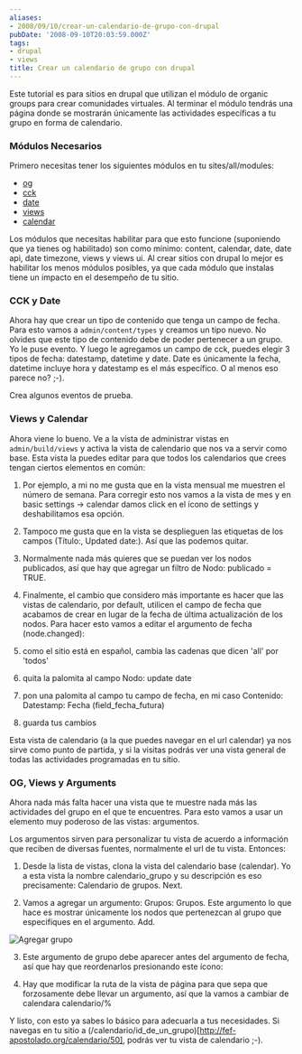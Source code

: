 ```yaml
---
aliases:
- 2008/09/10/crear-un-calendario-de-grupo-con-drupal
pubDate: '2008-09-10T20:03:59.000Z'
tags:
- drupal
- views
title: Crear un calendario de grupo con drupal
---
```


Este tutorial es para sitios en drupal que utilizan el módulo de organic groups para crear comunidades virtuales. Al terminar el módulo tendrás una página donde se mostrarán únicamente las actividades específicas a tu grupo en forma de calendario.

### Módulos Necesarios

Primero necesitas tener los siguientes módulos en tu sites/all/modules:

- [og](http://drupal.org/project/og)
- [cck](http://drupal.org/project/cck)
- [date](http://drupal.org/project/date)
- [views](http://drupal.org/project/views)
- [calendar](http://drupal.org/project/calendar)

Los módulos que necesitas habilitar para que esto funcione (suponiendo que ya tienes og habilitado) son como mínimo: content, calendar, date, date api, date timezone, views y views ui. Al crear sitios con drupal lo mejor es habilitar los menos módulos posibles, ya que cada módulo que instalas tiene un impacto en el desempeño de tu sitio.

### CCK y Date

Ahora hay que crear un tipo de contenido que tenga un campo de fecha. Para esto vamos a `admin/content/types` y creamos un tipo nuevo. No olvides que este tipo de contenido debe de poder pertenecer a un grupo. Yo le puse evento. Y luego le agregamos un campo de cck, puedes elegir 3 tipos de fecha: datestamp, datetime y date. Date es únicamente la fecha, datetime incluye hora y datestamp es el más específico. O al menos eso parece no? ;-).

Crea algunos eventos de prueba.

### Views y Calendar

Ahora viene lo bueno. Ve a la vista de administrar vistas en `admin/build/views` y activa la vista de calendario que nos va a servir como base. Esta vista la puedes editar para que todos los calendarios que crees tengan ciertos elementos en común:

1. Por ejemplo, a mi no me gusta que en la vista mensual me muestren el número de semana. Para corregir esto nos vamos a la vista de mes y en basic settings -> calendar damos click en el ícono de settings  y deshabilitamos esa opción.

2. Tampoco me gusta que en la vista se desplieguen las etiquetas de los campos (Título:, Updated date:). Así que las podemos quitar.

3. Normalmente nada más quieres que se puedan ver los nodos publicados, así que hay que agregar un filtro de Nodo: publicado = TRUE.

4. Finalmente, el cambio que considero más importante es hacer que las vistas de calendario, por default, utilicen el campo de fecha que acabamos de crear en lugar de la fecha de última actualización de los nodos. Para hacer esto vamos a editar el argumento de fecha (node.changed):

  1. como el sitio está en español, cambia las cadenas que dicen 'all' por 'todos'
  2. quita la palomita al campo Nodo: update date
  3. pon una palomita al campo tu campo de fecha, en mi caso Contenido: Datestamp: Fecha (field_fecha_futura)
  4. guarda tus cambios

Esta vista de calendario (a la que puedes navegar en el url calendar) ya nos sirve como punto de partida, y si la visitas podrás ver una vista general de todas las actividades programadas en tu sitio.

### OG, Views y Arguments

Ahora nada más falta hacer una vista que te muestre nada más las actividades del grupo en el que te encuentres. Para esto vamos a usar un elemento muy poderoso de las vistas: argumentos.

Los argumentos sirven para personalizar tu vista de acuerdo a información que reciben de diversas fuentes, normalmente el url de tu vista. Entonces:

1. Desde la lista de vistas, clona la vista del calendario base (calendar). Yo a esta vista la nombre calendario_grupo y su descripción es eso precisamente: Calendario de grupos. Next.

2. Vamos a agregar un argumento: Grupos: Grupos. Este argumento lo que hace es mostrar únicamente los nodos que pertenezcan al grupo que especifiques en el argumento. Add. 

  ![Agregar grupo](http://joaquin.axai.mx/sites/joaquin.axai.mx/files/argumento_grupo.png)

3. Este argumento de grupo debe aparecer antes del argumento de fecha, así que hay que reordenarlos presionando este ícono: 

4. Hay que modificar la ruta de la vista de página para que sepa que forzosamente debe llevar un argumento, así que la vamos a cambiar de calendara calendario/%

Y listo, con esto ya sabes lo básico para adecuarla a tus necesidades. Si navegas en tu sitio a (/calendario/id_de_un_grupo)[http://fef-apostolado.org/calendario/50], podrás ver tu vista de calendario ;-).